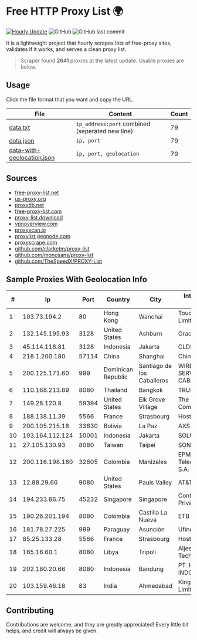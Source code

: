 
# Free HTTP Proxy List 🌍

[![Hourly Update](https://github.com/mertguvencli/http-proxy-list/actions/workflows/main.yml/badge.svg?branch=main)](https://github.com/mertguvencli/http-proxy-list/actions/workflows/main.yml)
![GitHub](https://img.shields.io/github/license/mertguvencli/http-proxy-list)
![GitHub last commit](https://img.shields.io/github/last-commit/mertguvencli/http-proxy-list)

It is a lightweight project that hourly scrapes lots of free-proxy sites, validates if it works, and serves a clean proxy list.


> Scraper found **2641** proxies at the latest update. Usable proxies are below.

## Usage

Click the file format that you want and copy the URL.


|File|Content|Count|
|----|-------|-----|
|[data.txt](https://raw.githubusercontent.com/mertguvencli/http-proxy-list/main/proxy-list/data.txt)|`ip_address:port` combined (seperated new line)|79|
|[data.json](https://raw.githubusercontent.com/mertguvencli/http-proxy-list/main/proxy-list/data.json)|`ip, port`|79|
|[data-with-geolocation.json](https://raw.githubusercontent.com/mertguvencli/http-proxy-list/main/proxy-list/data-with-geolocation.json)|`ip, port, geolocation`|79|

## Sources

* [free-proxy-list.net](https://free-proxy-list.net)
* [us-proxy.org](https://www.us-proxy.org)
* [proxydb.net](http://proxydb.net)
* [free-proxy-list.com](https://free-proxy-list.com/?page=&port=&type%5B%5D=http&type%5B%5D=https&up_time=0&search=Search)
* [proxy-list.download](https://www.proxy-list.download/HTTP)
* [vpnoverview.com](https://vpnoverview.com/privacy/anonymous-browsing/free-proxy-servers)
* [proxyscan.io](https://www.proxyscan.io)
* [proxylist.geonode.com](https://proxylist.geonode.com/api/proxy-list?limit=300&page=1&sort_by=lastChecked&sort_type=desc&protocols=http,https)
* [proxyscrape.com](https://api.proxyscrape.com/v2/?request=displayproxies&protocol=http&timeout=10000&country=all&ssl=all&anonymity=all)
* [github.com/clarketm/proxy-list](https://raw.githubusercontent.com/clarketm/proxy-list/master/proxy-list-raw.txt)
* [github.com/monosans/proxy-list](https://raw.githubusercontent.com/monosans/proxy-list/main/proxies/http.txt)
* [github.com/TheSpeedX/PROXY-List](https://raw.githubusercontent.com/TheSpeedX/PROXY-List/master/http.txt)


## Sample Proxies With Geolocation Info

|#|Ip|Port|Country|City|Internet Service Provider|
|-|--|----|-------|----|-------------------------|
|1|103.73.194.2|80|Hong Kong|Wanchai|TouchPal HK Co., Limited|
|2|132.145.195.93|3128|United States|Ashburn|Oracle Corporation|
|3|45.114.118.81|3128|Indonesia|Jakarta|CLDREU|
|4|218.1.200.180|57114|China|Shanghai|China Telecom|
|5|200.125.171.60|999|Dominican Republic|Santiago de los Caballeros|WIRELESS MULTI SERVICE VARGAS CABRERA, S. R. L|
|6|110.168.213.89|8080|Thailand|Bangkok|TRUENET|
|7|149.28.120.8|59394|United States|Elk Grove Village|The Constant Company|
|8|188.138.11.39|5566|France|Strasbourg|Host Europe GmbH|
|9|200.105.215.18|33630|Bolivia|La Paz|AXS Bolivia S. A.|
|10|103.164.112.124|10001|Indonesia|Jakarta|SOLUSINET|
|11|27.105.130.93|8080|Taiwan|Taipei|SONET|
|12|200.116.198.180|32605|Colombia|Manizales|EPM Telecomunicaciones S.A. E.S.P|
|13|12.88.29.66|9080|United States|Pauls Valley|AT&T Services, Inc.|
|14|194.233.86.75|45232|Singapore|Singapore|Contabo Asia Private Limited|
|15|190.26.201.194|8080|Colombia|Castilla La Nueva|ETB - Colombia|
|16|181.78.27.225|999|Paraguay|Asunción|Ufinet Paraguay S.A|
|17|85.25.133.28|5566|France|Strasbourg|Host Europe GmbH|
|18|165.16.60.1|8080|Libya|Tripoli|Aljeel Aljadeed For Technology|
|19|202.180.20.66|8080|Indonesia|Bandung|PT. HIPERNET INDODATA|
|20|103.159.46.18|83|India|Ahmedabad|King Netsol Private Limited|



## Contributing

Contributions are welcome, and they are greatly appreciated! Every
little bit helps, and credit will always be given.

